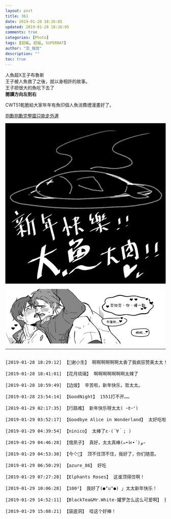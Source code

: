 ```yaml
---
layout: post
title: 361
date: 2019-01-28 18:26:05
updated: 2019-01-28 18:26:05
comments: true
categories: [Photo]
tags: [超蝙, 超蝠, SUPERBAT]
author: "恋_独哲"
description: ""
toc: true
---
```


<p>人魚超X王子布魯斯<br />王子被人魚救了之後，就以身相許的故事。<br />王子把很大的魚吃下去了<br /><strong>閱讀方向左到右</strong><br /></p> 
<p>CWT51乾脆給大家年年有魚印個人魚消費禮漫畫好了。</p> 
<p><a rel="nofollow" href="https://www.weibo.com/2706868565/He6H9t8ib?from=page_1005052706868565_profile&amp;wvr=6&amp;mod=weibotime&amp;type=comment#_rnd1548699892235" target="_blank"  >抱歉抱歉完整圖只能走外連</a></p>

![](https://raw.githubusercontent.com/alicewish/maple50821/master/img_YW5MWVN1NEpoZFhLWnNYN3NxWTVhSnN5Mit1WlhtemZIWXJRd3NTcUJxY1NaZ3V3b3VDVW9nPT0.jpg)

![](https://raw.githubusercontent.com/alicewish/maple50821/master/img_YW5MWVN1NEpoZFhLWnNYN3NxWTVhTzJ1dkRPc1IxWUxWNjhVSVA0QnZBYXM4MGpPaDJIVkdBPT0.jpg)

---

<pre>

[2019-01-28 18:29:12] 【👾谢小生】 啊啊啊啊啊啊太香了我疯狂赞美太太！我爱你！

[2019-01-28 18:41:01] 【花月琉璃】 啊啊啊啊啊啊啊太辣了

[2019-01-28 18:59:49] 【边焌】 辛苦啦，新年快乐，哲太太。

[2019-01-28 23:54:14] 【GoodNight】 1551打不开……

[2019-01-29 02:17:35] 【行路难】 新年快乐呀太太( ｰ̀εｰ́ )

[2019-01-29 03:52:17] 【Goodbye Alice in Wonderland】 太好吃啦！！谢谢太太！！其实是王子被很大只的鱼吃掉了吧hhhhh

[2019-01-29 04:39:54] 【ninico】 太棒了ε-(´∀｀; )

[2019-01-29 04:46:28] 【倌夙子】 真好，太太真棒(๑•̀ㅂ•́)و✧

[2019-01-29 04:53:38] 【今亽💫】 顶不住顶不住，我好了，你们随意。

[2019-01-29 06:50:29] 【azure_86】 好吃

[2019-01-29 07:27:28] 【Elphants Roses】 这谁顶得住啊！

[2019-01-29 10:06:28] 【100²】 我好了(●°u°●)​ 」太太新年快乐！

[2019-01-29 14:52:11] 【BlackTea&Mr.White-罐罗怎么这么可爱啊】 我好了！我好了！

[2019-01-29 15:08:21] 【袋底洞】 哇这个好棒！

</pre>